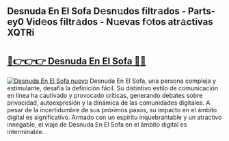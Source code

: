 ## Desnuda En El Sofa D𝚎sn𝚞dos filtr𝚊dos - Parts-ey0 Vid𝚎os filtr𝚊dos - N𝚞evas f𝚘tos atr𝚊ctivas XQTRi

# <h2><a href="http://mbaf50v.tromn.icu/?c=Desnuda+En+El+Sofa">🔗👉👉👉 Desnuda En El Sofa 🔗🔗</a></h2>

[![Desnuda En El Sofa nuevo](https://i.imgur.com/pEAQMta.gif)](http://mbaf50v.tromn.icu/?c=Desnuda+En+El+Sofa)
Desnuda En El Sofa, una persona compleja y estimulante, desafía la definición fácil. Su distintivo estilo de comunicación en línea ha cautivado y provocado críticas, generando debates sobre privacidad, autoexpresión y la dinámica de las comunidades digitales. A pesar de la incertidumbre de sus próximos pasos, su impacto en el ámbito digital es significativo. Armado con un espíritu inquebrantable y un atractivo innegable, el viaje de Desnuda En El Sofa en el ámbito digital es interminable.
